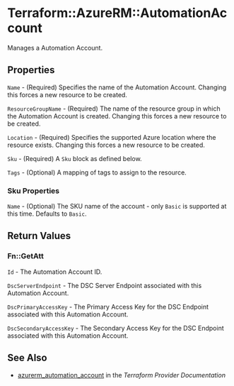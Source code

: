 # Terraform::AzureRM::AutomationAccount

Manages a Automation Account.

## Properties

`Name` - (Required) Specifies the name of the Automation Account. Changing this forces a new resource to be created.

`ResourceGroupName` - (Required) The name of the resource group in which the Automation Account is created. Changing this forces a new resource to be created.

`Location` - (Required) Specifies the supported Azure location where the resource exists. Changing this forces a new resource to be created.

`Sku` - (Required) A `Sku` block as defined below.

`Tags` - (Optional) A mapping of tags to assign to the resource.

### Sku Properties

`Name` - (Optional) The SKU name of the account - only `Basic` is supported at this time. Defaults to `Basic`.


## Return Values

### Fn::GetAtt

`Id` - The Automation Account ID.

`DscServerEndpoint` - The DSC Server Endpoint associated with this Automation Account.

`DscPrimaryAccessKey` - The Primary Access Key for the DSC Endpoint associated with this Automation Account.

`DscSecondaryAccessKey` - The Secondary Access Key for the DSC Endpoint associated with this Automation Account.

## See Also

* [azurerm_automation_account](https://www.terraform.io/docs/providers/azurerm/r/automation_account.html) in the _Terraform Provider Documentation_